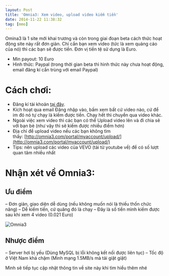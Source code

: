 ```yaml
---
layout: Post
title: 'Omnia3: Xem video, upload video kiếm tiền'
date: 2014-11-22 11:38:32
tag: [mmo]
---
```


Omina3 là 1 site mới khai trương và còn trong giai đoạn beta cách thức hoạt động site này rất đơn giản. Chỉ cần bạn xem video (tức là xem quảng cáo của nó) thì các bạn sẽ được tiền. Đơn vị tiền tệ sử dụng là Euro.

- Min payout: 10 Euro
- Hình thức: Paypal (trong thời gian beta thì hình thức này chưa hoạt động, email đăng kí cần trùng với email Paypal)

# Cách chơi:

- Đăng kí tài khoản [tại đây](http://khoanguyen.me/link/omina3).
- Kích hoạt qua email Đăng nhập vào, bấm xem bất cứ video nào, cứ để im đó nó tự chạy là kiếm được tiền. Chạy hết thì chuyển qua video khác.
- Ngoài việc xem video thì các bạn có thể Upload video lên và đi chia sẽ với bạn bè (như vậy thì sẽ kiếm được nhiều điểm hơn)
- Địa chỉ để upload video nếu các bạn không tìm thấy: [http://omnia3.com/portal/myaccount/upload/](http://omnia3.com/portal/myaccount/upload/)
- Tips: nên upload các video của VEVO (tải từ youtube về) để có số lượt quan tâm nhiều nhất

# Nhận xét về Omnia3:

## Ưu điểm

– Đơn giản, giao diện dễ dùng (nếu không muốn nói là thiếu thốn chức năng)
– Dễ kiếm tiền, cứ quăng đó là chạy
– Đây là số tiền mình kiếm được sau khi xem 4 video (0.021 Euro)

![Omnia3](http://res.cloudinary.com/khoanguyen/image/upload/v1420479702/Screenshot_11_zh1cgh.jpg)

## Nhược điểm

– Server hơi bị yếu (Dùng MySQL bị lỗi không kết nối được liên tục)
– Tốc độ ở Việt Nam khá chậm (Mình mạng 1.5MB/s mà tải giật giật)

Mình sẽ tiếp tục cập nhật thông tin về site này khi tìm hiểu thêm nhé
